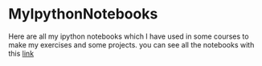 # MyIpythonNotebooks
Here are all my ipython notebooks which I have used in some courses to make my exercises and some projects.
you can see all the notebooks with this [link](http://nbviewer.ipython.org/github/alvaro893/MyIpythonNotebooks/tree/master/)
